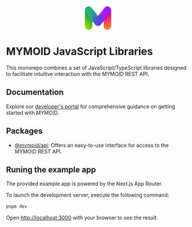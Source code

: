 <p align="center">
  <a href="https://developers.mymoid.com" target="_blank" rel="noopener noreferrer">
   <picture>
      <source media="(prefers-color-scheme: dark)" srcset="./examples/nextjs/public/m.svg">
      <img src="./examples/nextjs/public/m.svg" height="64">
    </picture>
  </a>
</p>

# MYMOID JavaScript Libraries

This monorepo combines a set of JavaScript/TypeScript libraries designed to facilitate intuitive interaction with the MYMOID REST API.

## Documentation

Explore our [developer's portal](https://developers.mymoid.com) for comprehensive guidance on getting started with MYMOID.

## Packages

- [@mymoid/api](): Offers an easy-to-use interface for access to the MYMOID REST API.

## Runing the example app

The provided example app is powered by the Next.js App Router.

To launch the development server, execute the following command:

```bash
pnpm dev
```

Open [http://localhost:3000](http://localhost:3000) with your browser to see the result.
